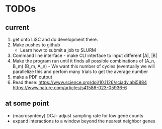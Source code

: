 # TODOs

## current

1. get onto LiSC and do development there.
2. Make pushes to github
   - Learn how to submit a job to SLURM
3. Command line interface - make CLI interface to input different |A|, |B|
4. Make the program run until it finds all possible combinations of (A_n, B_m) (B_m, A_n) - We want this number of cycles (eventually we will parallelize this and perfom many trials to get the average number
5. make a PDF output
6. Read these: https://www.science.org/doi/10.1126/sciadv.abi5884
https://www.nature.com/articles/s41586-023-05936-6 

## at some point

- (macrosynteny) DCJ- adjust sampling rate for low gene counts
- expand interactions to a window beyond the nearest neighbor genes
